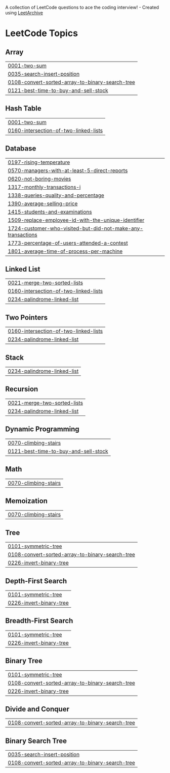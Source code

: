 A collection of LeetCode questions to ace the coding interview! - Created using [LeetArchive](https://github.com/anujlunawat/LeetArchive)


<!---LeetCode Topics Start-->
# LeetCode Topics
## Array
|  |
| ------- |
| [0001-two-sum](https://github.com/Harper2123/Problem_Solving/tree/main/LeetCode/0001-two-sum) |
| [0035-search-insert-position](https://github.com/Harper2123/Problem_Solving/tree/main/LeetCode/0035-search-insert-position) |
| [0108-convert-sorted-array-to-binary-search-tree](https://github.com/Harper2123/Problem_Solving/tree/main/LeetCode/0108-convert-sorted-array-to-binary-search-tree) |
| [0121-best-time-to-buy-and-sell-stock](https://github.com/Harper2123/Problem_Solving/tree/main/LeetCode/0121-best-time-to-buy-and-sell-stock) |
## Hash Table
|  |
| ------- |
| [0001-two-sum](https://github.com/Harper2123/Problem_Solving/tree/main/LeetCode/0001-two-sum) |
| [0160-intersection-of-two-linked-lists](https://github.com/Harper2123/Problem_Solving/tree/main/LeetCode/0160-intersection-of-two-linked-lists) |
## Database
|  |
| ------- |
| [0197-rising-temperature](https://github.com/Harper2123/Problem_Solving/tree/main/LeetCode/0197-rising-temperature) |
| [0570-managers-with-at-least-5-direct-reports](https://github.com/Harper2123/Problem_Solving/tree/main/LeetCode/0570-managers-with-at-least-5-direct-reports) |
| [0620-not-boring-movies](https://github.com/Harper2123/Problem_Solving/tree/main/LeetCode/0620-not-boring-movies) |
| [1317-monthly-transactions-i](https://github.com/Harper2123/Problem_Solving/tree/main/LeetCode/1317-monthly-transactions-i) |
| [1338-queries-quality-and-percentage](https://github.com/Harper2123/Problem_Solving/tree/main/LeetCode/1338-queries-quality-and-percentage) |
| [1390-average-selling-price](https://github.com/Harper2123/Problem_Solving/tree/main/LeetCode/1390-average-selling-price) |
| [1415-students-and-examinations](https://github.com/Harper2123/Problem_Solving/tree/main/LeetCode/1415-students-and-examinations) |
| [1509-replace-employee-id-with-the-unique-identifier](https://github.com/Harper2123/Problem_Solving/tree/main/LeetCode/1509-replace-employee-id-with-the-unique-identifier) |
| [1724-customer-who-visited-but-did-not-make-any-transactions](https://github.com/Harper2123/Problem_Solving/tree/main/LeetCode/1724-customer-who-visited-but-did-not-make-any-transactions) |
| [1773-percentage-of-users-attended-a-contest](https://github.com/Harper2123/Problem_Solving/tree/main/LeetCode/1773-percentage-of-users-attended-a-contest) |
| [1801-average-time-of-process-per-machine](https://github.com/Harper2123/Problem_Solving/tree/main/LeetCode/1801-average-time-of-process-per-machine) |
## Linked List
|  |
| ------- |
| [0021-merge-two-sorted-lists](https://github.com/Harper2123/Problem_Solving/tree/main/LeetCode/0021-merge-two-sorted-lists) |
| [0160-intersection-of-two-linked-lists](https://github.com/Harper2123/Problem_Solving/tree/main/LeetCode/0160-intersection-of-two-linked-lists) |
| [0234-palindrome-linked-list](https://github.com/Harper2123/Problem_Solving/tree/main/LeetCode/0234-palindrome-linked-list) |
## Two Pointers
|  |
| ------- |
| [0160-intersection-of-two-linked-lists](https://github.com/Harper2123/Problem_Solving/tree/main/LeetCode/0160-intersection-of-two-linked-lists) |
| [0234-palindrome-linked-list](https://github.com/Harper2123/Problem_Solving/tree/main/LeetCode/0234-palindrome-linked-list) |
## Stack
|  |
| ------- |
| [0234-palindrome-linked-list](https://github.com/Harper2123/Problem_Solving/tree/main/LeetCode/0234-palindrome-linked-list) |
## Recursion
|  |
| ------- |
| [0021-merge-two-sorted-lists](https://github.com/Harper2123/Problem_Solving/tree/main/LeetCode/0021-merge-two-sorted-lists) |
| [0234-palindrome-linked-list](https://github.com/Harper2123/Problem_Solving/tree/main/LeetCode/0234-palindrome-linked-list) |
## Dynamic Programming
|  |
| ------- |
| [0070-climbing-stairs](https://github.com/Harper2123/Problem_Solving/tree/main/LeetCode/0070-climbing-stairs) |
| [0121-best-time-to-buy-and-sell-stock](https://github.com/Harper2123/Problem_Solving/tree/main/LeetCode/0121-best-time-to-buy-and-sell-stock) |
## Math
|  |
| ------- |
| [0070-climbing-stairs](https://github.com/Harper2123/Problem_Solving/tree/main/LeetCode/0070-climbing-stairs) |
## Memoization
|  |
| ------- |
| [0070-climbing-stairs](https://github.com/Harper2123/Problem_Solving/tree/main/LeetCode/0070-climbing-stairs) |
## Tree
|  |
| ------- |
| [0101-symmetric-tree](https://github.com/Harper2123/Problem_Solving/tree/main/LeetCode/0101-symmetric-tree) |
| [0108-convert-sorted-array-to-binary-search-tree](https://github.com/Harper2123/Problem_Solving/tree/main/LeetCode/0108-convert-sorted-array-to-binary-search-tree) |
| [0226-invert-binary-tree](https://github.com/Harper2123/Problem_Solving/tree/main/LeetCode/0226-invert-binary-tree) |
## Depth-First Search
|  |
| ------- |
| [0101-symmetric-tree](https://github.com/Harper2123/Problem_Solving/tree/main/LeetCode/0101-symmetric-tree) |
| [0226-invert-binary-tree](https://github.com/Harper2123/Problem_Solving/tree/main/LeetCode/0226-invert-binary-tree) |
## Breadth-First Search
|  |
| ------- |
| [0101-symmetric-tree](https://github.com/Harper2123/Problem_Solving/tree/main/LeetCode/0101-symmetric-tree) |
| [0226-invert-binary-tree](https://github.com/Harper2123/Problem_Solving/tree/main/LeetCode/0226-invert-binary-tree) |
## Binary Tree
|  |
| ------- |
| [0101-symmetric-tree](https://github.com/Harper2123/Problem_Solving/tree/main/LeetCode/0101-symmetric-tree) |
| [0108-convert-sorted-array-to-binary-search-tree](https://github.com/Harper2123/Problem_Solving/tree/main/LeetCode/0108-convert-sorted-array-to-binary-search-tree) |
| [0226-invert-binary-tree](https://github.com/Harper2123/Problem_Solving/tree/main/LeetCode/0226-invert-binary-tree) |
## Divide and Conquer
|  |
| ------- |
| [0108-convert-sorted-array-to-binary-search-tree](https://github.com/Harper2123/Problem_Solving/tree/main/LeetCode/0108-convert-sorted-array-to-binary-search-tree) |
## Binary Search Tree
|  |
| ------- |
| [0035-search-insert-position](https://github.com/Harper2123/Problem_Solving/tree/main/LeetCode/0035-search-insert-position) |
| [0108-convert-sorted-array-to-binary-search-tree](https://github.com/Harper2123/Problem_Solving/tree/main/LeetCode/0108-convert-sorted-array-to-binary-search-tree) |
<!---LeetCode Topics End-->